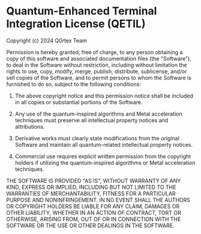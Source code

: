 # Quantum-Enhanced Terminal Integration License (QETIL)

Copyright (c) 2024 Q0rtex Team

Permission is hereby granted, free of charge, to any person obtaining a copy of this software and associated documentation files (the "Software"), to deal in the Software without restriction, including without limitation the rights to use, copy, modify, merge, publish, distribute, sublicense, and/or sell copies of the Software, and to permit persons to whom the Software is furnished to do so, subject to the following conditions:

1. The above copyright notice and this permission notice shall be included in all copies or substantial portions of the Software.

2. Any use of the quantum-inspired algorithms and Metal acceleration techniques must preserve all intellectual property notices and attributions.

3. Derivative works must clearly state modifications from the original Software and maintain all quantum-related intellectual property notices.

4. Commercial use requires explicit written permission from the copyright holders if utilizing the quantum-inspired algorithms or Metal acceleration techniques.

THE SOFTWARE IS PROVIDED "AS IS", WITHOUT WARRANTY OF ANY KIND, EXPRESS OR IMPLIED, INCLUDING BUT NOT LIMITED TO THE WARRANTIES OF MERCHANTABILITY, FITNESS FOR A PARTICULAR PURPOSE AND NONINFRINGEMENT. IN NO EVENT SHALL THE AUTHORS OR COPYRIGHT HOLDERS BE LIABLE FOR ANY CLAIM, DAMAGES OR OTHER LIABILITY, WHETHER IN AN ACTION OF CONTRACT, TORT OR OTHERWISE, ARISING FROM, OUT OF OR IN CONNECTION WITH THE SOFTWARE OR THE USE OR OTHER DEALINGS IN THE SOFTWARE.

